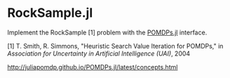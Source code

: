 # RockSample.jl 

Implement the RockSample [1] problem with the [POMDPs.jl](https://github.com/JuliaPOMDP/POMDPs.jl) interface. 

[1] T. Smith, R. Simmons, "Heuristic Search Value Iteration for POMDPs," in *Association for Uncertainty in Artificial Intelligence (UAI)*, 2004

http://juliapomdp.github.io/POMDPs.jl/latest/concepts.html